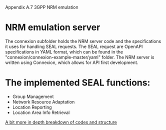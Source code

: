 Appendix A.7 3GPP NRM emulation

# NRM emulation server
The connexion subfolder holds the NRM server code and the specifications it uses for handling SEAL requests.
The SEAL request are OpenAPI specifications in YAML format, which can be found in the "connexion/connexion-example-master/yaml" folder.
The NRM server is written using Connexion, which allows for API first development.

# The implemented SEAL functions:
- Group Management
- Network Resource Adaptation
- Location Reporting
- Location Area Info Retrieval

[A bit more in depth breakdown of codes and structure](<connexion/README.md>)